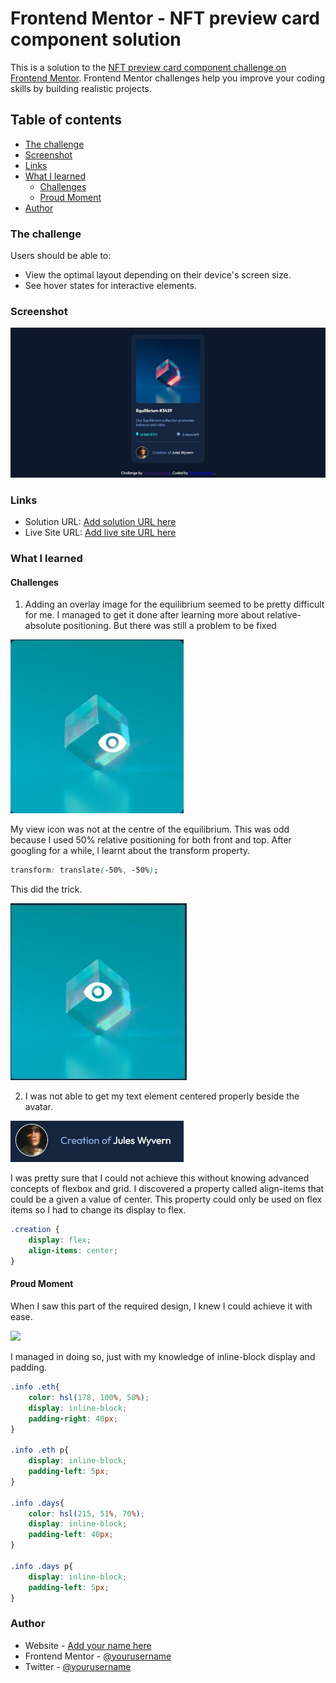# Frontend Mentor - NFT preview card component solution

This is a solution to the [NFT preview card component challenge on Frontend Mentor](https://www.frontendmentor.io/challenges/nft-preview-card-component-SbdUL_w0U). Frontend Mentor challenges help you improve your coding skills by building realistic projects. 

## Table of contents

- [The challenge](#the-challenge)
- [Screenshot](#screenshot)
- [Links](#links)
- [What I learned](#what-i-learned)
  - [Challenges](#challenges)
  - [Proud Moment](#proud-moment)
- [Author](#author)

### The challenge

Users should be able to:

- View the optimal layout depending on their device's screen size.
- See hover states for interactive elements.

### Screenshot

![](screenshot.jpg)

### Links

- Solution URL: [Add solution URL here](https://your-solution-url.com)
- Live Site URL: [Add live site URL here](https://your-live-site-url.com)


### What I learned

#### Challenges

1. Adding an overlay image for the equilibrium seemed to be pretty difficult for me. I managed to get it done after learning more about relative-absolute positioning. But there was still a problem to be fixed

![](misc/1a.jpg)

My view icon was not at the centre of the equilibrium. This was odd because I used 50% relative positioning for both front and top. After googling for a while, I learnt about the transform property.

```css
transform: translate(-50%, -50%);
```

This did the trick.

![](misc/1b.jpg)

2. I was not able to get my text element centered properly beside the avatar.

![](misc/2.jpg)

I was pretty sure that I could not achieve this without knowing advanced concepts of flexbox and grid. I discovered a property called align-items that could be a given a value of center. This property could only be used on flex items so I had to change its display to flex.

```css
.creation {
    display: flex;
    align-items: center;
}
```

#### Proud Moment

When I saw this part of the required design, I knew I could achieve it with ease. 

![](3.jpg)

I managed in doing so, just with my knowledge of inline-block display and padding.

```css
.info .eth{
    color: hsl(178, 100%, 50%);
    display: inline-block;
    padding-right: 40px;
}

.info .eth p{
    display: inline-block;
    padding-left: 5px;
}

.info .days{
    color: hsl(215, 51%, 70%);
    display: inline-block;
    padding-left: 40px;
}

.info .days p{
    display: inline-block;
    padding-left: 5px;
}
```

### Author

- Website - [Add your name here](https://www.your-site.com)
- Frontend Mentor - [@yourusername](https://www.frontendmentor.io/profile/dheerajmnk)
- Twitter - [@yourusername](https://www.twitter.com/dheerajmnk)
